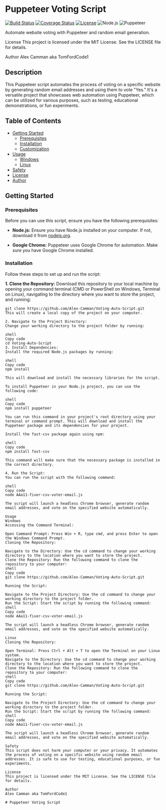 # Puppeteer Voting Script

[![Build Status](https://travis-ci.com/Alex-Camman/Voting-Auto-Script.svg?branch=main)](https://travis-ci.com/Alex-Camman/Voting-Auto-Script/builds/3)
[![Coverage Status](https://img.shields.io/badge/Coverage-100%25-success.svg)](https://coveralls.io/github/Alex-Camman/Voting-Auto-Script?branch=main)
[![License](https://img.shields.io/badge/License-MIT-blue.svg)](https://opensource.org/licenses/MIT)
![Node.js](https://img.shields.io/badge/Node.js-v14.17.5-brightgreen.svg)
![Puppeteer](https://img.shields.io/badge/Puppeteer-Web%20Automation-brightgreen.svg)


Automate website voting with Puppeteer and random email generation.

License
This project is licensed under the MIT License. See the LICENSE file for details.

Author
Alex Camman aka TomFordCode1

## Description

This Puppeteer script automates the process of voting on a specific website by generating random email addresses and using them to vote "Yes." It's a versatile project that showcases web automation using Puppeteer, which can be utilized for various purposes, such as testing, educational demonstrations, or fun experiments.

## Table of Contents

- [Getting Started](#getting-started)
  - [Prerequisites](#prerequisites)
  - [Installation](#installation)
  - [Customization](#customization)
- [Usage](#usage)
  - [Windows](#windows)
  - [Linux](#linux)
- [Safety](#safety)
- [License](#license)
- [Author](#author)

## Getting Started

### Prerequisites

Before you can use this script, ensure you have the following prerequisites:

- **Node.js:** Ensure you have Node.js installed on your computer. If not, download it from [nodejs.org](https://nodejs.org/).

- **Google Chrome:** Puppeteer uses Google Chrome for automation. Make sure you have Google Chrome installed.

### Installation

Follow these steps to set up and run the script:

**1. Clone the Repository:**
Download this repository to your local machine by opening your command terminal (CMD or PowerShell on Windows, Terminal on Linux), navigating to the directory where you want to store the project, and running:

```shell
git clone https://github.com/Alex-Camman/Voting-Auto-Script.git
This will create a local copy of the project on your computer.

2. Navigate to the Project Directory:
Change your working directory to the project folder by running:

shell
Copy code
cd Voting-Auto-Script
3. Install Dependencies:
Install the required Node.js packages by running:

shell
Copy code
npm install

This will download and install the necessary libraries for the script.

To install Puppeteer in your Node.js project, you can use the following code:

shell
Copy code
npm install puppeteer

You can run this command in your project's root directory using your terminal or command prompt. This will download and install the Puppeteer package and its dependencies for your project.

Install the fast-csv package again using npm:

shell
Copy code
npm install fast-csv

This command will make sure that the necessary package is installed in the correct directory.

4. Run the Script:
You can run the script with the following command:

shell
Copy code
node AAa11-fiver-csv-voter-email.js

The script will launch a headless Chrome browser, generate random email addresses, and vote on the specified website automatically.

Usage
Windows
Accessing the Command Terminal:

Open Command Prompt: Press Win + R, type cmd, and press Enter to open the Windows Command Prompt.
Cloning the Repository:

Navigate to the Directory: Use the cd command to change your working directory to the location where you want to store the project.
Clone the Repository: Run the following command to clone the repository to your computer:
shell
Copy code
git clone https://github.com/Alex-Camman/Voting-Auto-Script.git

Running the Script:

Navigate to the Project Directory: Use the cd command to change your working directory to the project folder.
Run the Script: Start the script by running the following command:
shell
Copy code
node AAa11-fiver-csv-voter-email.js

The script will launch a headless Chrome browser, generate random email addresses, and vote on the specified website automatically.

Linux
Cloning the Repository:

Open Terminal: Press Ctrl + Alt + T to open the Terminal on your Linux system.
Navigate to the Directory: Use the cd command to change your working directory to the location where you want to store the project.
Clone the Repository: Run the following command to clone the repository to your computer:
shell
Copy code
git clone https://github.com/Alex-Camman/Voting-Auto-Script.git

Running the Script:

Navigate to the Project Directory: Use the cd command to change your working directory to the project folder.
Run the Script: Start the script by running the following command:
shell
Copy code
node AAa11-fiver-csv-voter-email.js

The script will launch a headless Chrome browser, generate random email addresses, and vote on the specified website automatically.

Safety
This script does not harm your computer or your privacy. It automates the process of voting on a specific website using random email addresses. It is safe to use for testing, educational purposes, or fun experiments.

License
This project is licensed under the MIT License. See the LICENSE file for details.

Author
Alex Camman aka TomFordCode1

# Puppeteer Voting Script


